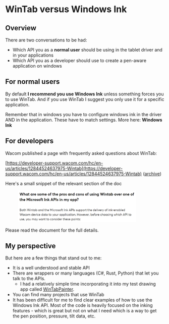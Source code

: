 # WinTab versus Windows Ink

## Overview

There are two conversations to be had:

* Which API you as a **normal user** should be using in the tablet driver and in your applications
* Which API you as a developer should use to create a pen-aware application on windows

## For normal users

By default **I recommend you use Windows Ink** unless something forces you to use WinTab. And if you use WinTab I suggest you only use it for a specific application.

Remember that in windows you have to configure windows ink in the driver AND in the application. These have to match settings. More here: **Windows Ink**&#x20;

## For developers

Wacom published a page with frequently asked questions about WinTab:

[https://developer-support.wacom.com/hc/en-us/articles/12844524637975-Wintab](https://developer-support.wacom.com/hc/en-us/articles/12844524637975-Wintab) ([archive](https://archive.is/htSEG))

Here's a small snippet of the relevant section of the doc

<figure><img src="../.gitbook/assets/image.png" alt="" width="375"><figcaption></figcaption></figure>

Please read the document for the full details.

## My perspective

But here are a few things that stand out to me:

* It is a well understood and stable API
* There are wrappers or many languages (C#, Rust, Python) that let you talk to the APIs. &#x20;
  * I had a relatively simple time incorporating it into my test drawing app called [WinTabPainter](https://github.com/TheSevenPens/WinTabPainter).
* You can find many projects that use WinTab
* It has been difficult for me to find clear examples of how to use the Windows Ink API. Most of the code is heavily focused on the inking features - which is great but not on what I need which is a way to get the pen position, pressure, tilt data, etc.

